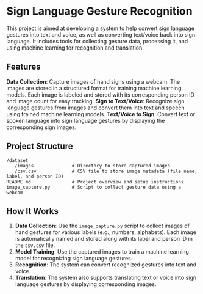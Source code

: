 # Sign Language Gesture Recognition

This project is aimed at developing a system to help convert sign language gestures into text and voice, as well as converting text/voice back into sign language. It includes tools for collecting gesture data, processing it, and using machine learning for recognition and translation.

## Features

**Data Collection**: Capture images of hand signs using a webcam. The images are stored in a structured format for training machine learning models. Each image is                           labeled and stored with its corresponding person ID and image count for easy tracking.
**Sign to Text/Voice**: Recognize sign language gestures from images and convert them into text and speech using trained machine learning models.
**Text/Voice to Sign**: Convert text or spoken language into sign language gestures by displaying the corresponding sign images.

## Project Structure

```
/dataset
   /images              # Directory to store captured images
   /csv.csv             # CSV file to store image metadata (file name, label, and person ID)
README.md               # Project overview and setup instructions
image_capture.py        # Script to collect gesture data using a webcam
```

## How It Works

1. **Data Collection**: Use the `image_capture.py` script to collect images of hand gestures for various labels (e.g., numbers, alphabets). Each image is automatically named and stored along with its label and person ID in the `csv.csv` file.
2. **Model Training**: Use the captured images to train a machine learning model for recognizing sign language gestures.
3. **Recognition**: The system can convert recognized gestures into text and voice.
4. **Translation**: The system also supports translating text or voice into sign language gestures by displaying corresponding images.
